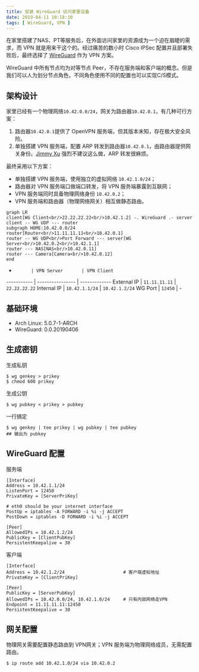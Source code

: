 ```yaml
---
title: 安装 WireGuard 访问家里设备
date: 2019-04-11 10:18:10
tags: [ WireGuard, VPN ]
---
```



在家里搭建了NAS、PT等服务后，在外面访问家里的资源成为一个迫在眉睫的需求，而 VPN 就是用来干这个的。经过痛苦的数小时 Cisco IPSec 配置并且部署失败后，最终选择了 [WireGuard](https://www.wireguard.com/) 作为 VPN 方案。

WireGuard 中所有节点均为对等节点 Peer，不存在服务端和客户端的概念。但是我们可以人为划分节点角色，不同角色使用不同的配置也可以实现C/S模式。


## 架构设计

家里已经有一个物理网络`10.42.0.0/24`，网关为路由器`10.42.0.1`，有几种可行方案：
1. 路由器`10.42.0.1`提供了 OpenVPN 服务端，但其版本未知，存在极大安全风险。
2. 单独搭建 VPN 服务端，配置 ARP 转发到路由器`10.42.0.1`，由路由器提供网关身份。[Jimmy Xu](https://jimmyxu.org/) 强烈不建议这么做，ARP 转发很麻烦。

最终采用以下方案：
* 单独搭建 VPN 服务端，使用独立的虚拟网络 `10.42.1.0/24`；
* 路由器对 VPN 服务端口做端口转发，将 VPN 服务端暴露到互联网；
* VPN 服务端同时具备物理网络身份 `10.42.0.2`；
* VPN 服务端和路由器（物理网络网关）相互做静态路由。

```mermaid
graph LR
client[WG Client<br/>22.22.22.22<br/>10.42.1.2] -. WireGuard .- server
client -- WG UDP --- router
subgraph HOME:10.42.0.0/24
router[Router<br/>11.11.11.11<br/>10.42.0.1]
router -- WG UDP<br/>Port Forward --- server[WG Server<br/>10.42.0.2<br/>10.42.1.1]
router --- NAS[NAS<br/>10.42.0.11]
router --- Camera[Camera<br/>10.42.0.12]
end
```

-           | VPN Server       | VPN Client
----------- | ---------------- | -------------
External IP | `11.11.11.11`    | `22.22.22.22`
Internal IP | `10.42.1.1/24`   | `10.42.1.2/24`
WG Port     | `12450`          | -


## 基础环境

* Arch Linux: 5.0.7-1-ARCH
* WireGuard: 0.0.20190406


## 生成密钥

生成私钥
```
$ wg genkey > prikey
$ chmod 600 prikey
```

生成公钥
```
$ wg pubkey < prikey > pubkey
```

一行搞定
```
$ wg genkey | tee prikey | wg pubkey | tee pubkey
## 输出为 pubkey
```


## WireGuard 配置

服务端
```
[Interface]
Address = 10.42.1.1/24
ListenPort = 12450
PrivateKey = [ServerPriKey]

# eth0 should be your internet interface
PostUp = iptables -A FORWARD -i %i -j ACCEPT
PostDown = iptables -D FORWARD -i %i -j ACCEPT

[Peer]
AllowedIPs = 10.42.1.2/24
PublicKey = [ClientPubKey]
PersistentKeepalive = 30
```

客户端
```
[Interface]
Address = 10.42.1.2/24                      # 客户端虚拟地址
PrivateKey = [ClientPriKey]

[Peer]
PublicKey = [ServerPubKey]
AllowedIPs = 10.42.0.0/24, 10.42.1.0/24     # 只有内部网络走VPN
Endpoint = 11.11.11.11:12450
PersistentKeepalive = 30
```

## 网关配置

物理网关需要配置静态路由到 VPN网关；VPN 服务端为物理网络成员，无需配置路由。

```
$ ip route add 10.42.1.0/24 via 10.42.0.2
```